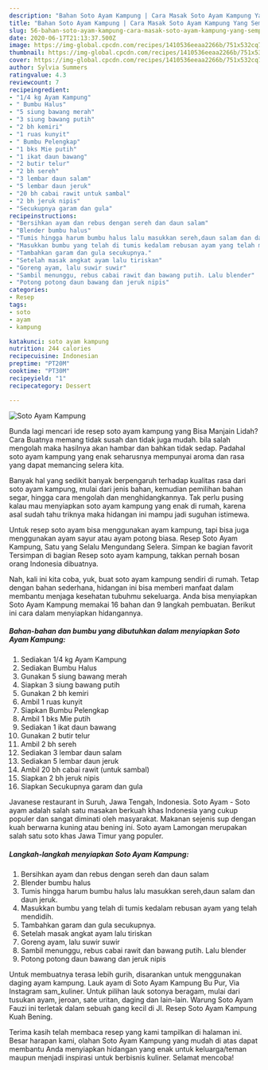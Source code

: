 ```yaml
---
description: "Bahan Soto Ayam Kampung | Cara Masak Soto Ayam Kampung Yang Sempurna"
title: "Bahan Soto Ayam Kampung | Cara Masak Soto Ayam Kampung Yang Sempurna"
slug: 56-bahan-soto-ayam-kampung-cara-masak-soto-ayam-kampung-yang-sempurna
date: 2020-06-17T21:13:37.500Z
image: https://img-global.cpcdn.com/recipes/1410536eeaa2266b/751x532cq70/soto-ayam-kampung-foto-resep-utama.jpg
thumbnail: https://img-global.cpcdn.com/recipes/1410536eeaa2266b/751x532cq70/soto-ayam-kampung-foto-resep-utama.jpg
cover: https://img-global.cpcdn.com/recipes/1410536eeaa2266b/751x532cq70/soto-ayam-kampung-foto-resep-utama.jpg
author: Sylvia Summers
ratingvalue: 4.3
reviewcount: 7
recipeingredient:
- "1/4 kg Ayam Kampung"
- " Bumbu Halus"
- "5 siung bawang merah"
- "3 siung bawang putih"
- "2 bh kemiri"
- "1 ruas kunyit"
- " Bumbu Pelengkap"
- "1 bks Mie putih"
- "1 ikat daun bawang"
- "2 butir telur"
- "2 bh sereh"
- "3 lembar daun salam"
- "5 lembar daun jeruk"
- "20 bh cabai rawit untuk sambal"
- "2 bh jeruk nipis"
- "Secukupnya garam dan gula"
recipeinstructions:
- "Bersihkan ayam dan rebus dengan sereh dan daun salam"
- "Blender bumbu halus"
- "Tumis hingga harum bumbu halus lalu masukkan sereh,daun salam dan daun jeruk."
- "Masukkan bumbu yang telah di tumis kedalam rebusan ayam yang telah mendidih."
- "Tambahkan garam dan gula secukupnya."
- "Setelah masak angkat ayam lalu tiriskan"
- "Goreng ayam, lalu suwir suwir"
- "Sambil menunggu, rebus cabai rawit dan bawang putih. Lalu blender"
- "Potong potong daun bawang dan jeruk nipis"
categories:
- Resep
tags:
- soto
- ayam
- kampung

katakunci: soto ayam kampung 
nutrition: 244 calories
recipecuisine: Indonesian
preptime: "PT20M"
cooktime: "PT30M"
recipeyield: "1"
recipecategory: Dessert

---
```



![Soto Ayam Kampung](https://img-global.cpcdn.com/recipes/1410536eeaa2266b/751x532cq70/soto-ayam-kampung-foto-resep-utama.jpg)

Bunda lagi mencari ide resep soto ayam kampung yang Bisa Manjain Lidah? Cara Buatnya memang tidak susah dan tidak juga mudah. bila salah mengolah maka hasilnya akan hambar dan bahkan tidak sedap. Padahal soto ayam kampung yang enak seharusnya mempunyai aroma dan rasa yang dapat memancing selera kita.

Banyak hal yang sedikit banyak berpengaruh terhadap kualitas rasa dari soto ayam kampung, mulai dari jenis bahan, kemudian pemilihan bahan segar, hingga cara mengolah dan menghidangkannya. Tak perlu pusing kalau mau menyiapkan soto ayam kampung yang enak di rumah, karena asal sudah tahu triknya maka hidangan ini mampu jadi suguhan istimewa.

Untuk resep soto ayam bisa menggunakan ayam kampung, tapi bisa juga menggunakan ayam sayur atau ayam potong biasa. Resep Soto Ayam Kampung, Satu yang Selalu Mengundang Selera. Simpan ke bagian favorit Tersimpan di bagian Resep soto ayam kampung, takkan pernah bosan orang Indonesia dibuatnya.


Nah, kali ini kita coba, yuk, buat soto ayam kampung sendiri di rumah. Tetap dengan bahan sederhana, hidangan ini bisa memberi manfaat dalam membantu menjaga kesehatan tubuhmu sekeluarga. Anda bisa menyiapkan Soto Ayam Kampung memakai 16 bahan dan 9 langkah pembuatan. Berikut ini cara dalam menyiapkan hidangannya.

<!--inarticleads1-->

##### Bahan-bahan dan bumbu yang dibutuhkan dalam menyiapkan Soto Ayam Kampung:

1. Sediakan 1/4 kg Ayam Kampung
1. Sediakan  Bumbu Halus
1. Gunakan 5 siung bawang merah
1. Siapkan 3 siung bawang putih
1. Gunakan 2 bh kemiri
1. Ambil 1 ruas kunyit
1. Siapkan  Bumbu Pelengkap
1. Ambil 1 bks Mie putih
1. Sediakan 1 ikat daun bawang
1. Gunakan 2 butir telur
1. Ambil 2 bh sereh
1. Sediakan 3 lembar daun salam
1. Sediakan 5 lembar daun jeruk
1. Ambil 20 bh cabai rawit (untuk sambal)
1. Siapkan 2 bh jeruk nipis
1. Siapkan Secukupnya garam dan gula


Javanese restaurant in Suruh, Jawa Tengah, Indonesia. Soto Ayam - Soto ayam adalah salah satu masakan berkuah khas Indonesia yang cukup populer dan sangat diminati oleh masyarakat. Makanan sejenis sup dengan kuah berwarna kuning atau bening ini. Soto ayam Lamongan merupakan salah satu soto khas Jawa Timur yang populer. 

<!--inarticleads2-->

##### Langkah-langkah menyiapkan Soto Ayam Kampung:

1. Bersihkan ayam dan rebus dengan sereh dan daun salam
1. Blender bumbu halus
1. Tumis hingga harum bumbu halus lalu masukkan sereh,daun salam dan daun jeruk.
1. Masukkan bumbu yang telah di tumis kedalam rebusan ayam yang telah mendidih.
1. Tambahkan garam dan gula secukupnya.
1. Setelah masak angkat ayam lalu tiriskan
1. Goreng ayam, lalu suwir suwir
1. Sambil menunggu, rebus cabai rawit dan bawang putih. Lalu blender
1. Potong potong daun bawang dan jeruk nipis


Untuk membuatnya terasa lebih gurih, disarankan untuk menggunakan daging ayam kampung. Lauk ayam di Soto Ayam Kampung Bu Pur, Via Instagram sam_kuliner. Untuk pilihan lauk sotonya beragam, mulai dari tusukan ayam, jeroan, sate uritan, daging dan lain-lain. Warung Soto Ayam Fauzi ini terletak dalam sebuah gang kecil di Jl. Resep Soto Ayam Kampung Kuah Bening. 

Terima kasih telah membaca resep yang kami tampilkan di halaman ini. Besar harapan kami, olahan Soto Ayam Kampung yang mudah di atas dapat membantu Anda menyiapkan hidangan yang enak untuk keluarga/teman maupun menjadi inspirasi untuk berbisnis kuliner. Selamat mencoba!
